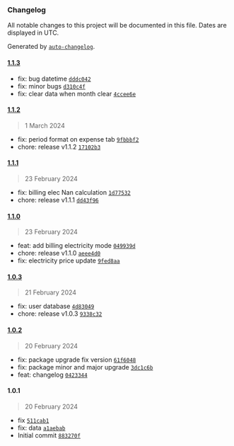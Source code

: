 ### Changelog

All notable changes to this project will be documented in this file. Dates are displayed in UTC.

Generated by [`auto-changelog`](https://github.com/CookPete/auto-changelog).

#### [1.1.3](https://github.com/CleanSatMining/tokensender/compare/1.1.2...1.1.3)

- fix: bug datetime [`dddc042`](https://github.com/CleanSatMining/tokensender/commit/dddc042c69a17ca3c82339376f06f7e75baf880d)
- fix: minor bugs [`d310c4f`](https://github.com/CleanSatMining/tokensender/commit/d310c4f539050bc1e538c5819079cedbdc799397)
- fix: clear data when month clear [`4ccee6e`](https://github.com/CleanSatMining/tokensender/commit/4ccee6e34122723750aee1154b88d8c839bba8e6)

#### [1.1.2](https://github.com/CleanSatMining/tokensender/compare/1.1.1...1.1.2)

> 1 March 2024

- fix: period format on expense tab [`9fbbbf2`](https://github.com/CleanSatMining/tokensender/commit/9fbbbf25b318fd49d13ec5dfd93609c37a5ddabc)
- chore: release v1.1.2 [`17102b3`](https://github.com/CleanSatMining/tokensender/commit/17102b3ebf9f17e1de5bd70515cb209d6b030483)

#### [1.1.1](https://github.com/CleanSatMining/tokensender/compare/1.1.0...1.1.1)

> 23 February 2024

- fix: billing elec Nan calculation [`1d77532`](https://github.com/CleanSatMining/tokensender/commit/1d77532f53f1d680a580c9d0966802afec44e822)
- chore: release v1.1.1 [`dd43f96`](https://github.com/CleanSatMining/tokensender/commit/dd43f967988c0a7cf3c8e6425e5613ceccca28b3)

#### [1.1.0](https://github.com/CleanSatMining/tokensender/compare/1.0.3...1.1.0)

> 23 February 2024

- feat: add billing electricity mode [`049939d`](https://github.com/CleanSatMining/tokensender/commit/049939dffdb37fb7b2936428c2671a87bb2498cc)
- chore: release v1.1.0 [`aeee4d0`](https://github.com/CleanSatMining/tokensender/commit/aeee4d076c5989fc0462850f74f41f3439a926d1)
- fix: electricity price update [`9fed8aa`](https://github.com/CleanSatMining/tokensender/commit/9fed8aa12d78a41f0ccdaaa9e1de1e70debad45a)

#### [1.0.3](https://github.com/CleanSatMining/tokensender/compare/1.0.2...1.0.3)

> 21 February 2024

- fix: user database [`4d83049`](https://github.com/CleanSatMining/tokensender/commit/4d830496b99beb62c0637e5a994dcec93a4084e1)
- chore: release v1.0.3 [`9338c32`](https://github.com/CleanSatMining/tokensender/commit/9338c32eea35aa8d930d52e63f4f7f1188354a32)

#### [1.0.2](https://github.com/CleanSatMining/tokensender/compare/1.0.1...1.0.2)

> 20 February 2024

- fix: package upgrade fix version [`61f6048`](https://github.com/CleanSatMining/tokensender/commit/61f6048af96f0f88214b59c3e5353c50508e1277)
- fix: package minor and major upgrade [`3dc1c6b`](https://github.com/CleanSatMining/tokensender/commit/3dc1c6b85f983c14915db8a6d7101837181f012b)
- feat: changelog [`0423344`](https://github.com/CleanSatMining/tokensender/commit/0423344a29b91cd2a11a533d8971a4df6371798e)

#### 1.0.1

> 20 February 2024

- fix [`511cab1`](https://github.com/CleanSatMining/tokensender/commit/511cab1fb36bd8ee3b7158b328042ed89c38a7d6)
- fix: data [`a1aebab`](https://github.com/CleanSatMining/tokensender/commit/a1aebab38d983a36c9ee11126f7fc83ea517feb7)
- Initial commit [`883270f`](https://github.com/CleanSatMining/tokensender/commit/883270f8f2961762abdd0b9c4b30cec8adb91127)
